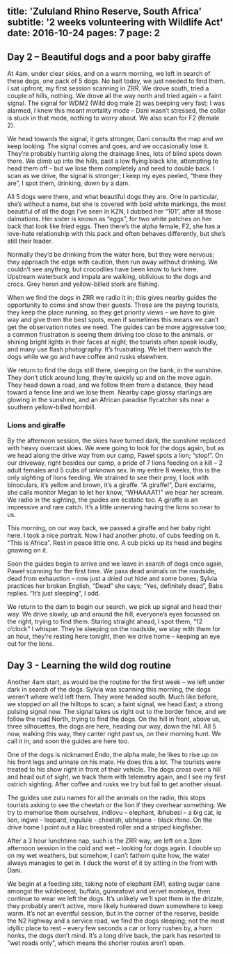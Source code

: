 title: 'Zululand Rhino Reserve, South Africa'
subtitle: '2 weeks volunteering with Wildlife Act'
date: 2016-10-24
pages: 7
page: 2
---

## Day 2 – Beautiful dogs and a poor baby giraffe

At 4am, under clear skies, and on a warm morning, we left in search of these dogs, one pack of 5 dogs. No bait today, we just needed to find them. I sat upfront, my first session scanning in ZRR. We drove south, tried a couple of hills, nothing. We drove all the way north and tried again – a faint signal. The signal for WDM2 (Wild dog male 2) was beeping very fast; I was alarmed, I knew this meant mortality mode – Dani wasn’t stressed, the collar is stuck in that mode, nothing to worry about. We also scan for F2 (female 2).

We head towards the signal, it gets stronger, Dani consults the map and we keep looking. The signal comes and goes, and we occasionally lose it. They’re probably hunting along the drainage lines, lots of blind spots down there. We climb up into the hills, past a low flying black kite, attempting to head them off – but we lose them completely and need to double back. I scan as we drive, the signal is stronger; I keep my eyes peeled, “there they are”, I spot them, drinking, down by a dam.

All 5 dogs were there, and what beautiful dogs they are. One in particular, she’s without a name, but she is covered with bold white markings, the most beautiful of all the dogs I’ve seen in KZN, I dubbed her “101”, after all those dalmations. Her sister is known as “eggs”, for two white patches on her back that look like fried eggs. Then there’s the alpha female, F2, she has a love-hate relationship with this pack and often behaves differently, but she’s still their leader.

Normally they’d be drinking from the water here, but they were nervous; they approach the edge with caution, then run away without drinking. We couldn’t see anything, but crocodiles have been know to lurk here. Upstream waterbuck and impala are walking, oblivious to the dogs and crocs. Grey heron and yellow-billed stork are fishing.

When we find the dogs in ZRR we radio it in; this gives nearby guides the opportunity to come and show their guests. These are the paying tourists, they keep the place running, so they get priority views – we have to give way and give them the best spots, even if sometimes this means we can’t get the observation notes we need. The guides can be more aggressive too; a common frustration is seeing them driving too close to the animals, or shining bright lights in their faces at night; the tourists often speak loudly, and many use flash photography. It’s frustrating. We let them watch the dogs while we go and have coffee and rusks elsewhere.

We return to find the dogs still there, sleeping on the bank, in the sunshine. They don’t stick around long, they’re quickly up and on the move again. They head down a road, and we follow them from a distance, they head toward a fence line and we lose them. Nearby cape glossy starlings are glowing in the sunshine, and an African paradise flycatcher sits near a southern yellow-billed hornbill.

### Lions and giraffe

By the afternoon session, the skies have turned dark, the sunshine replaced with heavy overcast skies. We were going to look for the dogs again, but as we head along the drive way from our camp, Paweł spots a lion; “stop!”. On our driveway, right besides our camp, a pride of 7 lions feeding on a kill – 2 adult females and 5 cubs of unknown sex. In my entire 8 weeks, this is the only sighting of lions feeding. We strained to see their prey, I look with binoculars, it’s yellow and brown, it’s a giraffe. “A giraffe!”, Dani exclaims, she calls monitor Megan to let her know, “WHAAAAT!” we hear her scream. We radio in the sighting, the guides are ecstatic too. A giraffe is an impressive and rare catch. It’s a little unnerving having the lions so near to us.

This morning, on our way back, we passed a giraffe and her baby right here. I took a nice portrait. Now I had another photo, of cubs feeding on it. “This is Africa”. Rest in peace little one. A cub picks up its head and begins gnawing on it.

Soon the guides begin to arrive and we leave in search of dogs once again, Paweł scanning for the first time. We pass dead animals on the roadside, dead from exhaustion – now just a dried out hide and some bones; Sylvia practices her broken English, “Dead” she says; “Yes, definitely dead”, Babs replies. “It’s just sleeping”, I add.

We return to the dam to begin our search, we pick up signal and head their way. We drive slowly, up and around the hill, everyone’s eyes focussed on the right, trying to find them. Staring straight ahead, I spot them, “12 o’clock” I whisper. They’re sleeping on the roadside, we stay with them for an hour, they’re resting here tonight, then we drive home – keeping an eye out for the lions.

## Day 3 - Learning the wild dog routine

Another 4am start, as would be the routine for the first week – we left under dark in search of the dogs. Sylvia was scanning this morning, the dogs weren’t where we’d left them. They were headed south. Much like before, we stopped on all the hilltops to scan; a faint signal, we head East; a strong pulsing signal now. The signal takes us right out to the border fence, and we follow the road North, trying to find the dogs. On the hill in front, above us, three silhouettes, the dogs are here, heading our way, down the hill. All 5 now, walking this way, they canter right past us, on their morning hunt. We call it in, and soon the guides are here too.

One of the dogs is nicknamed Endo, the alpha male, he likes to rise up on his front legs and urinate on his mate. He does this a lot. The tourists were treated to his show right in front of their vehicle. The dogs cross over a hill and head out of sight, we track them with telemetry again, and I see my first ostrich sighting. After coffee and rusks we try but fail to get another visual.

The guides use zulu names for all the animals on the radio, this stops tourists asking to see the cheetah or the lion if they overhear something. We try to memorise them ourselves, indlovu – elephant, ibhubesi – a big cat, ie lion, ingwe - leopard, ingulule - cheetah, ubhejane - black rhino. On the drive home I point out a lilac breasted roller and a striped kingfisher.

After a 3 hour lunchtime nap, such is the ZRR way, we left on a 3pm afternoon session in the cold and wet – looking for dogs again. I double up on my wet weathers, but somehow, I can’t fathom quite how, the water always manages to get in. I duck the worst of it by sitting in the front with Dani.

We begin at a feeding site, taking note of elephant EM1, eating sugar cane amongst the wildebeest, buffalo, guineafowl and vervet monkeys, then continue to wear we left the dogs. It’s unlikely we’ll spot them in the drizzle, they probably aren’t active, more likely hunkered down somewhere to keep warm. It’s not an eventful session, but in the corner of the reserve, beside the N2 highway and a service road, we find the dogs sleeping; not the most idyllic place to rest – every few seconds a car or lorry rushes by, a horn honks, the dogs don’t mind. It’s a long drive back, the park has resorted to “wet roads only”, which means the shorter routes aren’t open.
